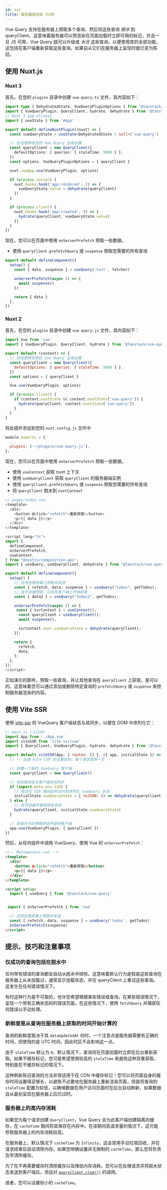 ```yaml
---
id: ssr
title: 服务器端渲染（SSR）
---
```


Vue Query 支持在服务器上预取多个查询，然后将这些查询 _脱水_ 到 queryClient。这意味着服务器可以预渲染在页面加载时立即可用的标记，并且一旦 JS 可用，Vue Query 就可以升级或 _水合_ 这些查询，以便使用库的全部功能。这包括在客户端重新获取这些查询，如果自从它们在服务器上呈现时就已变为陈旧。

## 使用 Nuxt.js

### Nuxt 3

首先，在您的 `plugins` 目录中创建 `vue-query.ts` 文件，其内容如下：

```ts
import type { DehydratedState, VueQueryPluginOptions } from '@tanstack/vue-query'
import { VueQueryPlugin, QueryClient, hydrate, dehydrate } from '@tanstack/vue-query'
// Nuxt 3 app aliases
import { useState } from '#app'

export default defineNuxtPlugin((nuxt) => {
  const vueQueryState = useState<DehydratedState | null>('vue-query')

  // 在这里修改您的 Vue Query 全局设置
  const queryClient = new QueryClient({
    defaultOptions: { queries: { staleTime: 5000 } },
  })
  const options: VueQueryPluginOptions = { queryClient }

  nuxt.vueApp.use(VueQueryPlugin, options)

  if (process.server) {
    nuxt.hooks.hook('app:rendered', () => {
      vueQueryState.value = dehydrate(queryClient)
    })
  }

  if (process.client) {
    nuxt.hooks.hook('app:created', () => {
      hydrate(queryClient, vueQueryState.value)
    })
  }
})
```

现在，您可以在页面中使用 `onServerPrefetch` 预取一些数据。

- 使用 `queryClient.prefetchQuery` 或 `suspense` 预取您需要的所有查询

```ts
export default defineComponent({
  setup() {
    const { data, suspense } = useQuery('test', fetcher)

    onServerPrefetch(async () => {
      await suspense()
    })

    return { data }
  },
})
```

### Nuxt 2

首先，在您的 `plugins` 目录中创建 `vue-query.js` 文件，其内容如下：

```js
import Vue from 'vue'
import { VueQueryPlugin, QueryClient, hydrate } from '@tanstack/vue-query'

export default (context) => {
  // 在这里修改您的 Vue Query 全局设置
  const queryClient = new QueryClient({
    defaultOptions: { queries: { staleTime: 5000 } },
  })
  const options = { queryClient }

  Vue.use(VueQueryPlugin, options)

  if (process.client) {
    if (context.nuxtState && context.nuxtState['vue-query']) {
      hydrate(queryClient, context.nuxtState['vue-query'])
    }
  }
}
```

将此插件添加到您的 `nuxt.config.js` 文件中

```js
module.exports = {
  ...
  plugins: ['~/plugins/vue-query.js'],
};
```

现在，您可以在页面中使用 `onServerPrefetch` 预取一些数据。

- 使用 `useContext` 获取 nuxt 上下文
- 使用 `useQueryClient` 获取 `queryClient` 的服务器端实例
- 使用 `queryClient.prefetchQuery` 或 `suspense` 预取您需要的所有查询
- 将 `queryClient` 脱水到 `nuxtContext`

```js
// pages/todos.vue
<template>
  <div>
    <button @click="refetch">重新获取</button>
    <p>{{ data }}</p>
  </div>
</template>

<script lang="ts">
import {
  defineComponent,
  onServerPrefetch,
  useContext,
} from "@nuxtjs/composition-api";
import { useQuery, useQueryClient, dehydrate } from "@tanstack/vue-query";

export default defineComponent({
  setup() {
    // 这将在服务器上预取并发送
    const { refetch, data, suspense } = useQuery("todos", getTodos);
    // 这不会被预取，它将在客户端上开始获取
    const { data2 } = useQuery("todos2", getTodos);

    onServerPrefetch(async () => {
     const { ssrContext } = useContext();
      const queryClient = useQueryClient();
      await suspense();

      ssrContext.nuxt.vueQueryState = dehydrate(queryClient);
    });

    return {
      refetch,
      data,
    };
  },
});
</script>
```

正如演示的那样，预取一些查询，并让其他查询在 `queryClient` 上获取，是可以的。这意味着您可以通过添加或删除特定查询的 `prefetchQuery` 或 `suspense` 来控制服务器渲染的内容。

## 使用 Vite SSR

使用 [vite-ssr](https://github.com/frandiox/vite-ssr) 将 VueQuery 客户端状态与其同步，以便在 DOM 中序列化它：

```js
// main.js (入口点)
import App from './App.vue'
import viteSSR from 'vite-ssr/vue'
import { QueryClient, VueQueryPlugin, hydrate, dehydrate } from '@tanstack/vue-query'

export default viteSSR(App, { routes: [] }, ({ app, initialState }) => {
  // -- 这是 Vite SSR 的主要挂钩，每个请求调用一次

  // 创建一个新的 VueQuery 客户端
  const queryClient = new QueryClient()

  // 将初始状态与客户端状态同步
  if (import.meta.env.SSR) {
    // 指示在 SSR 期间如何访问和序列化 VueQuery 状态
    initialState.vueQueryState = { toJSON: () => dehydrate(queryClient) }
  } else {
    // 在浏览器中重用现有状态
    hydrate(queryClient, initialState.vueQueryState)
  }

  // 安装并为应用程序组件提供客户端
  app.use(VueQueryPlugin, { queryClient })
})
```

然后，从任何组件中调用 VueQuery，使用 Vue 的 `onServerPrefetch`：

```html
<!-- MyComponent.vue -->
<template>
  <div>
    <button @click="refetch">重新获取</button>
    <p>{{ data }}</p>
  </div>
</template>

<script setup>
  import { useQuery } from '@tanstack/vue-query'


 import { onServerPrefetch } from 'vue'

  // 这将在服务器上预取并发送
  const { refetch, data, suspense } = useQuery('todos', getTodos)
  onServerPrefetch(suspense)
</script>
```

## 提示、技巧和注意事项

### 仅成功的查询包括在脱水中

任何带有错误的查询都会自动从脱水中排除。这意味着默认行为是假装这些查询在服务器上从未加载过，通常显示加载状态，并在 queryClient 上重试这些查询。这发生在任何错误情况下。

有时这种行为是不可取的，也许您希望根据某些错误或查询，在某些错误情况下，呈现一个带有正确状态码的错误页面。在这些情况下，使用 `fetchQuery` 并捕获任何错误以手动处理。

### 新鲜度是从查询在服务器上获取的时间开始计算的

查询的新鲜度取决于其 `dataUpdatedAt` 何时。一个注意点是服务器需要有正确的时间，但使用的是 UTC 时间，因此时区不会影响这一点。

由于 `staleTime` 默认为 `0`，默认情况下，查询将在页面加载时立即在后台重新获取。如果不缓存标记，您可能希望使用较高的 `staleTime` 来避免这种双重获取，特别是在不缓存标记的情况下。

这种刷新陈旧查询的方法非常适用于在 CDN 中缓存标记！您可以将页面自身的缓存时间设置得足够长，以避免不必要地在服务器上重新渲染页面，但是将查询的 `staleTime` 配置为较低，以确保数据在用户访问页面时在后台自动刷新，如果数据自从最初呈现在服务器上后已过时。

### 服务器上的高内存消耗

如果您为每个请求创建 `QueryClient`，Vue Query 会为此客户端创建隔离的缓存，在 `cacheTime` 期间将其保存在内存中。在该期间高请求量的情况下，这可能导致服务器上的内存消耗较高。

在服务器上，默认情况下 `cacheTime` 为 `Infinity`，这会禁用手动垃圾回收，并在请求结束后自动清除内存。如果您明确设置非无限制的 `cacheTime`，那么您将负责及早清除缓存。

为了在不再需要缓存时清除缓存以及降低内存消耗，您可以在处理请求并将脱水状态发送到客户端后，添加对 [`queryClient.clear()`](../reference/QueryClient#queryclientclear) 的调用。

或者，您可以设置较小的 `cacheTime`。
```
